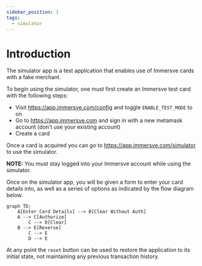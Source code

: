 ```yaml
---
sidebar_position: 1
tags:
  - simulator
---
```


# Introduction

The simulator app is a test application that enables use of Immersve cards with a fake merchant.

To begin using the simulator, one must first create an Immersve test card with the following steps:
- Visit https://app.immersve.com/config and toggle `ENABLE_TEST_MODE` to on
- Go to https://app.immersve.com and sign in with a new metamask account (don’t use your existing account)
- Create a card

Once a card is acquired you can go to https://app.immersve.com/simulator to use the simulator. 

**NOTE:** You must stay logged into your Immersve account while using the simulator.

Once on the simulator app, you will be given a form to enter your card details into, as well as a series of options as indicated
by the flow diagram below.


```mermaid
graph TD;
    A[Enter Card Details] --> B[Clear Without Auth]
    A --> C[Authorize]
		C --> D[Clear]
    B --> E[Reverse]
		C --> E
		D --> E

```

At any point the `reset` button can be used to restore the application to its initial state, not maintaining any previous transaction history.
